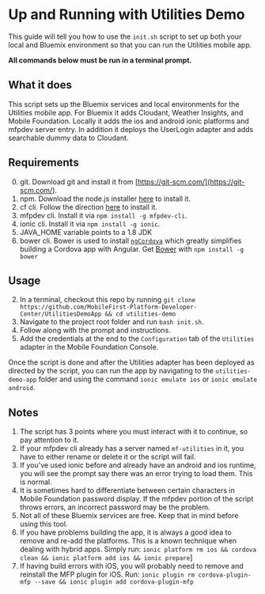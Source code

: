 # Up and Running with Utilities Demo

This guide will tell you how to use the `init.sh` script to set up both your local and Bluemix environment so that you can run the Utilities mobile app.

**All commands below must be run in a terminal prompt.**

## What it does
This script sets up the Bluemix services and local environments for the Utilities mobile app. For Bluemix it adds Cloudant, Weather Insights, and Mobile Foundation. Locally it adds the ios and android ionic platforms and mfpdev server entry. In addition it deploys the UserLogin adapter and adds searchable dummy data to Cloudant.

## Requirements
0. git. Download git and install it from [https://git-scm.com/](https://git-scm.com/).
1. npm. Download the node.js installer [here](https://nodejs.org/en/) to install it.
2. cf cli. Follow the direction [here](https://docs.cloudfoundry.org/cf-cli/install-go-cli.html) to install it.
3. mfpdev cli. Install it via `npm install -g mfpdev-cli`.
4. ionic cli. Install it via `npm install -g ionic`.
5. JAVA_HOME variable points to a 1.8 JDK
6. bower cli. Bower is used to install [`ngCordova`](http://ngcordova.com) which greatly simplifies building a Cordova app with Angular. Get [Bower](https://bower.io/) with `npm install -g bower`

## Usage
2. In a terminal, checkout this repo by running `git clone https://github.com/MobileFirst-Platform-Developer-Center/UtilitiesDemoApp && cd utilities-demo`
2. Navigate to the project root folder and run `bash init.sh`.
3. Follow along with the prompt and instructions.
4. Add the credentials at the end to the `Configuration` tab of the `Utilities` adapter in the Mobile Foundation Console.

Once the script is done and after the Utilities adapter has been deployed as directed by the script, you can run the app by navigating to the `utilities-demo-app` folder and using the command `ionic emulate ios` or `ionic emulate android`.

## Notes
1. The script has 3 points where you must interact with it to continue, so pay attention to it.
2. If your mfpdev cli already has a server named `mf-utilities` in it, you have to either rename or delete it or the script will fail.
3. If you've used ionic before and already have an android and ios runtime, you will see the prompt say there was an error trying to load them. This is normal.
4. It is sometimes hard to differentiate between certain characters in Mobile Foundation password display. If the mfpdev portion of the script throws errors, an incorrect password may be the problem.
5. Not all of these Bluemix services are free. Keep that in mind before using this tool.
6. If you have problems building the app, it is always a good idea to remove and re-add the platforms. This is a known technique when dealing with hybrid apps. Simply run: `ionic platform rm ios && cordova clean && ionic platform add ios && ionic prepare`]
7. If having build errors with iOS, you will probably need to remove and reinstall the MFP plugin for iOS. Run: `ionic plugin rm cordova-plugin-mfp --save && ionic plugin add cordova-plugin-mfp`
